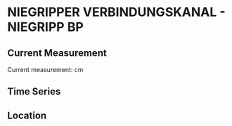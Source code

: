 # NIEGRIPPER VERBINDUNGSKANAL - NIEGRIPP BP

## Current Measurement

Current measurement: <Value topic="rivers/pegel-online/NVK/NIEGRIPP-BP/measurementValue"/> cm

## Time Series

<TimeSeries topic="rivers/pegel-online/NVK/NIEGRIPP-BP/measurementValue" period="week" />

## Location

<WorldMap>
  <Marker lat="52.24874237254044" lon="11.741879789763411" labelTopic="rivers/pegel-online/NVK/NIEGRIPP-BP/measurementValue" />
</WorldMap>
